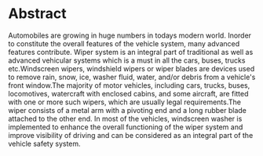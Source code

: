 # Abstract

Automobiles are growing in huge numbers in todays modern world. Inorder to constitute the overall features of the vehicle system, many advanced features contribute. Wiper system is an integral part of traditional as well as advanced vehicular systems which is a must in all the cars, buses, trucks etc.Windscreen wipers, windshield wipers or wiper blades  are devices used to remove rain, snow, ice, washer fluid, water, and/or debris from a vehicle's front window.The majority of motor vehicles, including cars, trucks, buses, locomotives, watercraft with enclosed cabins, and some aircraft, are fitted with one or more such wipers, which are usually legal requirements.The wiper consists of a metal arm with a pivoting end and a long rubber blade attached to the other end. In most of the vehicles, windscreen washer is implemented to enhance the overall functioning of the wiper system and improve visibility of driving and can be considered as an integral part of the vehicle safety system.
 
